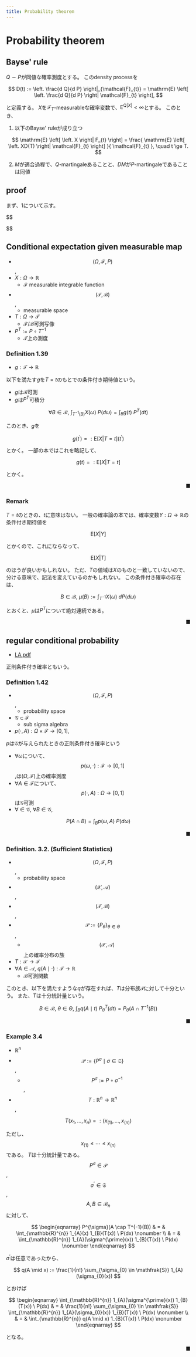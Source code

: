 ```yaml
---
title: Probability theorem
---
```


# Probability theorem

## Bayse' rule
$Q \sim P$が同値な確率測度とする。
このdensity processを

$$
    D(t) :=
        \left. 
            \frac{d Q}{d P}
        \right|_{\mathcal{F}_{t}}
        =
        \mathrm{E}
        \left[
        \left.
            \frac{d Q}{d P}
        \right|
            \mathcal{F}_{t}
        \right],
$$

と定義する。
$X$を$\mathcal{F}_{T}$-measurableな確率変数で、$\mathrm{E^{Q}}^{|X|} < \infty$とする。
このとき、

1. 以下のBayse' ruleが成り立つ

$$
    \mathrm{E}
    \left[
    \left.
        X
    \right|
        F_{t}
    \right]
        = \frac{
            \mathrm{E}
            \left[
            \left.
                XD(T)
            \right|
                \mathcal{F}_{t}
            \right]
        }{
            \mathcal{F}_{t}
        },
        \quad
        t \ge T.
$$

2. $M$が適合過程で、$Q$-martingaleあることと、$DM$が$P$-martingaleであることは同値

## proof
まず、1について示す。

$$
    
$$

## Conditional expectation given measurable map
* $$(\Omega, \mathcal{F}, P)$$,
* $X: \Omega \rightarrow \mathbb{R}$
    * $\mathcal{F}$ measurable integrable function
* $$(\mathcal{T}, \mathcal{B})$$,
    * measurable space
* $T: \Omega \rightarrow \mathcal{T}$
    * $\mathcal{F} / \mathcal{B}$可測写像
* $P^{T} := P \circ T^{-1}$
    * $\mathcal{T}$上の測度

### Definition 1.39
* $g: \mathcal{T} \rightarrow \mathbb{R}$

以下を満たす$g$を$T=t$のもとでの条件付き期待値という。

* $g$は$\mathcal{B}$可測
* $g$は$P^{T}$可積分

$$
    \forall B \in \mathcal{B},
    \
    \int_{T^{-1}(B)}
        X(\omega)
    \ P(d\omega)
    =
    \int_{B}
        g(t)
    \ P^{T}(dt)
$$

このとき、$g$を

$$
    g(t^{\prime})
    =:
    \mathrm{E}
    \left[
    \left.
        X
    \right|
        T=t
    \right]
    (t^{\prime})
$$

とかく。
一部の本ではこれを略記して、

$$
    g(t)
    =:
    \mathrm{E}
    \left[
    \left.
        X
    \right|
        T = t
    \right]
$$

とかく。

<div class="end-of-statement" style="text-align: right">■</div>

### Remark
$T=t$のときの、$t$に意味はない。
一般の確率論の本では、確率変数$Y: \Omega \rightarrow \mathbb{R}$の条件付き期待値を

$$
    \mathrm{E}
    \left[
    \left.
        X
    \right|
        Y
    \right]
$$

とかくので、これにならなって、

$$
    \mathrm{E}
    \left[
    \left.
        X
    \right|
       T
    \right]
$$

のほうが良いかもしれない。
ただ、$T$の値域は$X$のものと一致していないので、分ける意味で、記法を変えているのかもしれない。
この条件付き確率の存在は、

$$
    B \in \mathcal{B},
    \
    \mu(B)
    :=
    \int_{T^{-1}}
        X(\omega)
    \ d P(d\omega)
$$

とおくと、$\mu$は$P^{T}$について絶対連続である。

<div class="end-of-statement" style="text-align: right">■</div>


## regular conditional probability
* [LA.pdf](http://kenshi.miyabe.name/wordpress/wp-content/uploads/2013/01/LA.pdf)

正則条件付き確率ともいう。

### Definition 1.42
* $$(\Omega, \mathcal{F}, P)$$,
    * probability space
* $\mathcal{G} \subset \mathcal{F}$
    * sub sigma algebra
* $p(\cdot, A): \Omega \times \mathcal{F} \rightarrow [0, 1]$,

$p$は$\mathcal{G}$が与えられたときの正則条件付き確率という

* $\forall \omega$について、$$p(\omega, \cdot): \mathcal{F} \rightarrow [0, 1]$$,は$(\Omega, \mathcal{F})$上の確率測度
* $\forall A \in \mathcal{F}$について、$$p(\cdot, A): \Omega \rightarrow [0, 1]$$は$\mathcal{G}$可測
* $\forall \in \mathcal{G}$, $\forall B \in \mathcal{G}$,

$$
    P(A \cap B)
    =
    \int_{B}
        p(\omega, A)
    \ P(d\omega)
$$

<div class="end-of-statement" style="text-align: right">■</div>

### Definition. 3.2. (Sufficient Statistics)
* $$(\Omega, \mathcal{F}, P)$$,
    * probability space
* $$(\mathcal{X}, \mathcal{A})$$,
* $$(\mathcal{T}, \mathcal{B})$$,
* $$\mathcal{P} := \{P_{\theta}\}_{\theta \in \Theta}$$,
    * $$(\mathcal{X}, \mathcal{A})$$上の確率分布の族
* $T: \mathcal{X} \rightarrow \mathcal{T}$
* $\forall A \in \mathcal{A}$, $q(A \mid \cdot):\mathcal{T} \rightarrow \mathbb{R}$ 
    * $\mathcal{B}$可測関数

このとき、以下を満たすような$q$が存在すれば、$T$は分布族$\mathcal{P}$に対して十分という。
また、$T$は十分統計量という。

$$
    B \in \mathcal{B},
    \
    \theta \in \Theta,
    \
    \int_{B}
        q(A \mid t)
    \ P_{\theta}^{T}(dt)
    =
    P_{\theta}
    (A \cap T^{-1}(B))
$$

<div class="end-of-statement" style="text-align: right">■</div>

### Example 3.4
* $\mathbb{R}^{n}$
* $$\mathcal{P} := \{P^{\sigma} \mid \sigma \in \mathfrak{S} \}$$,
    * $$P^{\sigma} := P \circ \sigma^{-1}$$,
* $$T: \mathbb{R}^{n} \rightarrow \mathbb{R}^{n}$$,

$$
    T(x_{1}, \ldots, x_{n})
    =:
    (x_{(1)}, \ldots, x_{(n)})
$$

ただし、$$x_{(1)} \le \cdots \le x_{(n)}$$である。
$T$は十分統計量である。
$$ P^{\sigma} \in \mathcal{P}$$, $$\sigma^{\prime} \in \mathfrak{S}$$, $$A, B \in \mathcal{B}_{n}$$に対して、

$$
\begin{eqnarray}
    P^{\sigma}(A \cap T^{-1}(B))
    & = &
        \int_{\mathbb{R}^{n}}
            1_{A}(x)
            1_{B}(T(x))
        \ P(dx)
    \nonumber
    \\
    & = &
        \int_{\mathbb{R}^{n}}
            1_{A}(\sigma^{\prime}(x))
            1_{B}(T(x))
        \ P(dx)
    \nonumber
\end{eqnarray}
$$

$\sigma^{\prime}$は任意であったから、

$$
    q(A \mid x)
    :=
    \frac{1}{n!}
    \sum_{\sigma_{0} \in \mathfrak{S}}
        1_{A}(\sigma_{0}(x))
$$

とおけば

$$
\begin{eqnarray}
    \int_{\mathbb{R}^{n}}
        1_{A}(\sigma^{\prime}(x))
        1_{B}(T(x))
    \ P(dx)
    & = &
        \frac{1}{n!}
        \sum_{\sigma_{0} \in \mathfrak{S}}
            \int_{\mathbb{R}^{n}}
                1_{A}(\sigma_{0}(x))
                1_{B}(T(x))
            \ P(dx)
    \nonumber
    \\
    & = &
            \int_{\mathbb{R}^{n}}
                q(A \mid x)
                1_{B}(T(x))
            \ P(dx)
    \nonumber
\end{eqnarray}
$$

となる。

<div class="end-of-statement" style="text-align: right">■</div>
